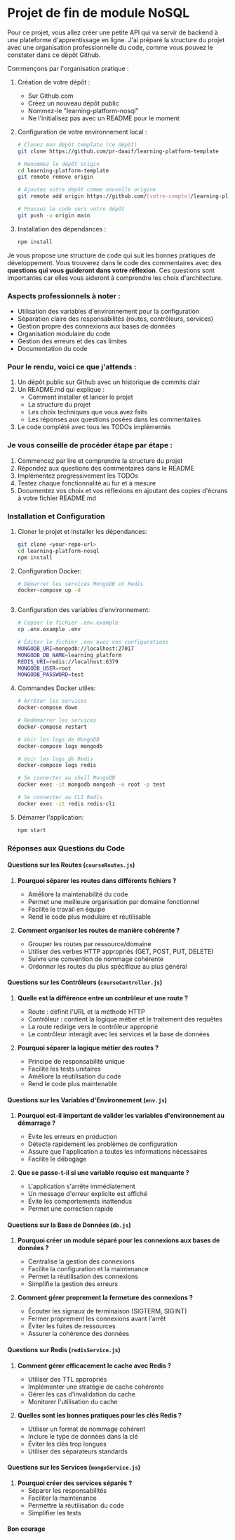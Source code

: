 # Projet de fin de module NoSQL

Pour ce projet, vous allez créer une petite API qui va servir de backend à une plateforme d'apprentissage en ligne. J'ai préparé la structure du projet avec une organisation professionnelle du code, comme vous pouvez le constater dans ce dépôt Github.

Commençons par l'organisation pratique :

1. Création de votre dépôt :
   - Sur Github.com
   - Créez un nouveau dépôt public
   - Nommez-le "learning-platform-nosql"
   - Ne l'initialisez pas avec un README pour le moment

2. Configuration de votre environnement local :
   ```bash
   # Clonez mon dépôt template (ce dépôt)
   git clone https://github.com/pr-daaif/learning-platform-template
   
   # Renommez le dépôt origin
   cd learning-platform-template
   git remote remove origin
   
   # Ajoutez votre dépôt comme nouvelle origine
   git remote add origin https://github.com/[votre-compte]/learning-platform-nosql
   
   # Poussez le code vers votre dépôt
   git push -u origin main
   ```

3. Installation des dépendances :
   ```bash
   npm install
   ```

Je vous propose une structure de code qui suit les bonnes pratiques de développement. Vous trouverez dans le code des commentaires avec des **questions qui vous guideront dans votre réflexion**. Ces questions sont importantes car elles vous aideront à comprendre les choix d'architecture.

### Aspects professionnels à noter :
- Utilisation des variables d'environnement pour la configuration
- Séparation claire des responsabilités (routes, contrôleurs, services)
- Gestion propre des connexions aux bases de données
- Organisation modulaire du code
- Gestion des erreurs et des cas limites
- Documentation du code

### Pour le rendu, voici ce que j'attends :
1. Un dépôt public sur Github avec un historique de commits clair
2. Un README.md qui explique :
   - Comment installer et lancer le projet
   - La structure du projet
   - Les choix techniques que vous avez faits
   - Les réponses aux questions posées dans les commentaires
3. Le code complété avec tous les TODOs implémentés

### Je vous conseille de procéder étape par étape :
1. Commencez par lire et comprendre la structure du projet
2. Répondez aux questions des commentaires dans le README
3. Implémentez progressivement les TODOs
4. Testez chaque fonctionnalité au fur et à mesure
5. Documentez vos choix et vos réflexions en ajoutant des copies d'écrans à votre fichier README.md

### Installation et Configuration

1. Cloner le projet et installer les dépendances:
   ```bash
   git clone <your-repo-url>
   cd learning-platform-nosql
   npm install
   ```

2. Configuration Docker:
   ```bash
   # Démarrer les services MongoDB et Redis
   docker-compose up -d



3. Configuration des variables d'environnement:
   ```bash
   # Copier le fichier .env.example
   cp .env.example .env

   # Éditer le fichier .env avec vos configurations
   MONGODB_URI=mongodb://localhost:27017
   MONGODB_DB_NAME=learning_platform
   REDIS_URI=redis://localhost:6379
   MONGODB_USER=root
   MONGODB_PASSWORD=test
   ```

4. Commandes Docker utiles:
   ```bash
   # Arrêter les services
   docker-compose down

   # Redémarrer les services
   docker-compose restart

   # Voir les logs de MongoDB
   docker-compose logs mongodb

   # Voir les logs de Redis
   docker-compose logs redis

   # Se connecter au shell MongoDB
   docker exec -it mongodb mongosh -u root -p test

   # Se connecter au CLI Redis
   docker exec -it redis redis-cli
   ```

5. Démarrer l'application:
   ```bash
   npm start
   ```

### Réponses aux Questions du Code

#### Questions sur les Routes (`courseRoutes.js`)
1. **Pourquoi séparer les routes dans différents fichiers ?**
   - Améliore la maintenabilité du code
   - Permet une meilleure organisation par domaine fonctionnel
   - Facilite le travail en équipe
   - Rend le code plus modulaire et réutilisable

2. **Comment organiser les routes de manière cohérente ?**
   - Grouper les routes par ressource/domaine
   - Utiliser des verbes HTTP appropriés (GET, POST, PUT, DELETE)
   - Suivre une convention de nommage cohérente
   - Ordonner les routes du plus spécifique au plus général

#### Questions sur les Contrôleurs (`courseController.js`)
1. **Quelle est la différence entre un contrôleur et une route ?**
   - Route : définit l'URL et la méthode HTTP
   - Contrôleur : contient la logique métier et le traitement des requêtes
   - La route redirige vers le contrôleur approprié
   - Le contrôleur interagit avec les services et la base de données

2. **Pourquoi séparer la logique métier des routes ?**
   - Principe de responsabilité unique
   - Facilite les tests unitaires
   - Améliore la réutilisation du code
   - Rend le code plus maintenable

#### Questions sur les Variables d'Environnement (`env.js`)
1. **Pourquoi est-il important de valider les variables d'environnement au démarrage ?**
   - Évite les erreurs en production
   - Détecte rapidement les problèmes de configuration
   - Assure que l'application a toutes les informations nécessaires
   - Facilite le débogage

2. **Que se passe-t-il si une variable requise est manquante ?**
   - L'application s'arrête immédiatement
   - Un message d'erreur explicite est affiché
   - Évite les comportements inattendus
   - Permet une correction rapide

#### Questions sur la Base de Données (`db.js`)
1. **Pourquoi créer un module séparé pour les connexions aux bases de données ?**
   - Centralise la gestion des connexions
   - Facilite la configuration et la maintenance
   - Permet la réutilisation des connexions
   - Simplifie la gestion des erreurs

2. **Comment gérer proprement la fermeture des connexions ?**
   - Écouter les signaux de terminaison (SIGTERM, SIGINT)
   - Fermer proprement les connexions avant l'arrêt
   - Éviter les fuites de ressources
   - Assurer la cohérence des données

#### Questions sur Redis (`redisService.js`)
1. **Comment gérer efficacement le cache avec Redis ?**
   - Utiliser des TTL appropriés
   - Implémenter une stratégie de cache cohérente
   - Gérer les cas d'invalidation du cache
   - Monitorer l'utilisation du cache

2. **Quelles sont les bonnes pratiques pour les clés Redis ?**
   - Utiliser un format de nommage cohérent
   - Inclure le type de données dans la clé
   - Éviter les clés trop longues
   - Utiliser des séparateurs standards

#### Questions sur les Services (`mongoService.js`)
1. **Pourquoi créer des services séparés ?**
   - Séparer les responsabilités
   - Faciliter la maintenance
   - Permettre la réutilisation du code
   - Simplifier les tests

#### Bon courage